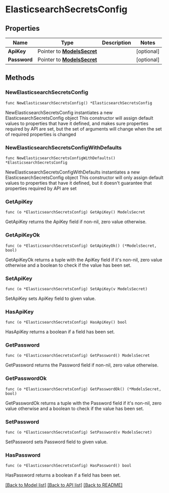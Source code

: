 # ElasticsearchSecretsConfig

## Properties

Name | Type | Description | Notes
------------ | ------------- | ------------- | -------------
**ApiKey** | Pointer to [**ModelsSecret**](ModelsSecret.md) |  | [optional] 
**Password** | Pointer to [**ModelsSecret**](ModelsSecret.md) |  | [optional] 

## Methods

### NewElasticsearchSecretsConfig

`func NewElasticsearchSecretsConfig() *ElasticsearchSecretsConfig`

NewElasticsearchSecretsConfig instantiates a new ElasticsearchSecretsConfig object
This constructor will assign default values to properties that have it defined,
and makes sure properties required by API are set, but the set of arguments
will change when the set of required properties is changed

### NewElasticsearchSecretsConfigWithDefaults

`func NewElasticsearchSecretsConfigWithDefaults() *ElasticsearchSecretsConfig`

NewElasticsearchSecretsConfigWithDefaults instantiates a new ElasticsearchSecretsConfig object
This constructor will only assign default values to properties that have it defined,
but it doesn't guarantee that properties required by API are set

### GetApiKey

`func (o *ElasticsearchSecretsConfig) GetApiKey() ModelsSecret`

GetApiKey returns the ApiKey field if non-nil, zero value otherwise.

### GetApiKeyOk

`func (o *ElasticsearchSecretsConfig) GetApiKeyOk() (*ModelsSecret, bool)`

GetApiKeyOk returns a tuple with the ApiKey field if it's non-nil, zero value otherwise
and a boolean to check if the value has been set.

### SetApiKey

`func (o *ElasticsearchSecretsConfig) SetApiKey(v ModelsSecret)`

SetApiKey sets ApiKey field to given value.

### HasApiKey

`func (o *ElasticsearchSecretsConfig) HasApiKey() bool`

HasApiKey returns a boolean if a field has been set.

### GetPassword

`func (o *ElasticsearchSecretsConfig) GetPassword() ModelsSecret`

GetPassword returns the Password field if non-nil, zero value otherwise.

### GetPasswordOk

`func (o *ElasticsearchSecretsConfig) GetPasswordOk() (*ModelsSecret, bool)`

GetPasswordOk returns a tuple with the Password field if it's non-nil, zero value otherwise
and a boolean to check if the value has been set.

### SetPassword

`func (o *ElasticsearchSecretsConfig) SetPassword(v ModelsSecret)`

SetPassword sets Password field to given value.

### HasPassword

`func (o *ElasticsearchSecretsConfig) HasPassword() bool`

HasPassword returns a boolean if a field has been set.


[[Back to Model list]](../README.md#documentation-for-models) [[Back to API list]](../README.md#documentation-for-api-endpoints) [[Back to README]](../README.md)


